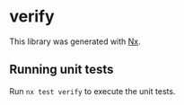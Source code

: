 # verify

This library was generated with [Nx](https://nx.dev).

## Running unit tests

Run `nx test verify` to execute the unit tests.
